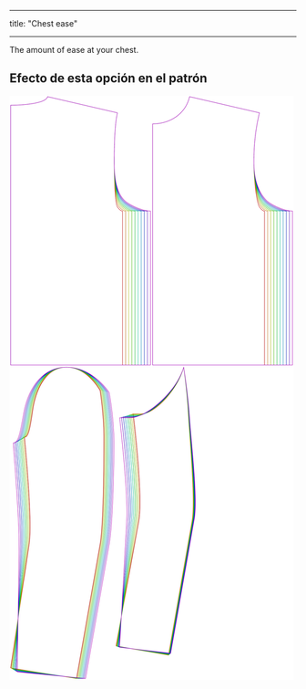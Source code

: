 - - -
title: "Chest ease"
- - -

The amount of ease at your chest.

## Efecto de esta opción en el patrón

![This image shows the effect of this option by superimposing several variants that have a different value for this option](bent_chestease_sample.svg "Effect of this option on the pattern")
